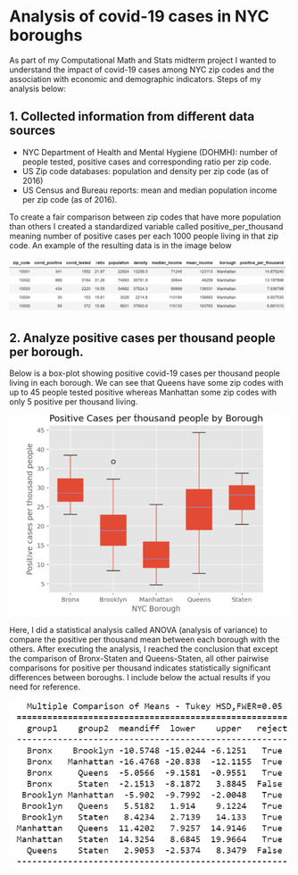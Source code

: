 # Analysis of covid-19 cases in NYC boroughs

As part of my Computational Math and Stats midterm project 
I wanted to understand the impact of covid-19 cases among 
NYC zip codes and the association with economic and 
demographic indicators. Steps of my analysis below:

## 1. Collected information from different data sources
- NYC Department of Health and Mental Hygiene (DOHMH): number of people tested, positive cases and corresponding ratio per zip code.
- US Zip code databases: population and density per zip code (as of 2016)
- US Census and Bureau reports: mean and median population income per zip code (as of 2016).

To create a fair comparison between zip codes that have more population than others I created a standardized variable called positive_per_thousand meaning number of positive cases per each 1000 people living in that zip code.
An example of the resulting data is in the image below

![Dataframe](./Images/dataframe.png)

## 2.	Analyze positive cases per thousand people per borough.
Below is a box-plot showing positive covid-19 cases per thousand people living in each borough. We can see that Queens have some zip codes with up to 45 people tested positive whereas Manhattan some zip codes with only 5 positive per thousand living.

![boxplot](./Images/boxplot.png)

Here, I did a statistical analysis called ANOVA (analysis of variance) to compare the positive per thousand mean between each borough with the others. 
After executing the analysis, I reached the conclusion that except the comparison of Bronx-Staten and Queens-Staten, all other pairwise comparisons for positive per thousand indicates statistically significant differences between boroughs. 
I include below the actual results if you need for reference.

![boxplot](./Images/anova_results.png)

